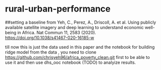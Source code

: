 # rural-urban-performance

##setting a baseline from 
Yeh, C., Perez, A., Driscoll, A. et al. Using publicly available satellite imagery and deep learning to understand economic well-being in Africa. Nat Commun 11, 2583 (2020). https://doi.org/10.1038/s41467-020-16185-w


till now this is just the data used in this paper  and the notebook for building ridge model from the data , you need to clone https://github.com/chrisyeh96/africa_poverty_clean.git 
first to be able to use it and then use dhs_ooc notebook (TODO) to analyize results.

